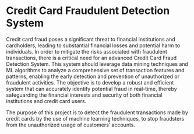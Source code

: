 # Credit Card Fraudulent Detection System

Credit card fraud poses a significant threat to financial institutions and cardholders, leading to substantial financial losses and potential harm to individuals. 
In order to mitigate the risks associated with fraudulent transactions, there is a critical need for an advanced Credit Card Fraud Detection System. 
This system should leverage data mining techniques and ML algorithms to analyze a comprehensive set of transaction features and patterns, enabling the early detection and prevention of unauthorized or fraudulent activities. 
The objective is to develop a robust and efficient system that can accurately identify potential fraud in real-time, thereby safeguarding the financial interests and security of both financial institutions and credit card users.

The purpose of this project is to detect the fraudulent transactions made by credit cards by the use of machine learning techniques, to stop fraudsters from the unauthorized usage of customers’ 
accounts.
